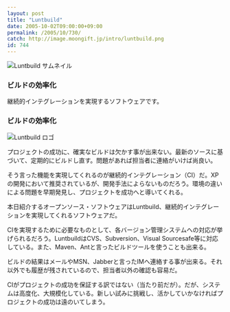 ```yaml
---
layout: post
title: "Luntbuild"
date: 2005-10-02T09:00:00+09:00
permalink: /2005/10/730/
catch: http://image.moongift.jp/intro/luntbuild.png
id: 744
---
```

 ![Luntbuild サムネイル](http://image.moongift.jp/intro/luntbuild.s.png "Luntbuild サムネイル")
  

### ビルドの効率化
  
継続的インテグレーションを実現するソフトウェアです。  
<!--more-->  

### ビルドの効率化
  

![Luntbuild ロゴ](http://image.moongift.jp/intro/luntbuild.png "Luntbuild ロゴ")

  

プロジェクトの成功に、確実なビルドは欠かす事が出来ない。最新のソースに基づいて、定期的にビルドし直す。問題があれば担当者に連絡がいけば尚良い。

  

そう言った機能を実現してくれるのが継続的インテグレーション（CI）だ。XPの開発において推奨されているが、開発手法によらないものだろう。環境の違いによる問題を早期発見し、プロジェクトを成功へと導いてくれる。

  

本日紹介するオープンソース・ソフトウェアはLuntbuild、継続的インテグレーションを実現してくれるソフトウェアだ。

  

CIを実現するために必要なものとして、各バージョン管理システムへの対応が挙げられるだろう。LuntbuildはCVS、Subversion、Visual Sourcesafe等に対応している。また、Maven、Antと言ったビルドツールを使うことも出来る。

  

ビルドの結果はメールやMSN、Jabberと言ったIMへ連絡する事が出来る。それ以外でも履歴が残されているので、担当者以外の確認も容易だ。

  

CIがプロジェクトの成功を保証する訳ではない（当たり前だが）。だが、システムは高度化、大規模化している。新しい試みに挑戦し、活かしていかなければプロジェクトの成功は遠のいてしまう。

